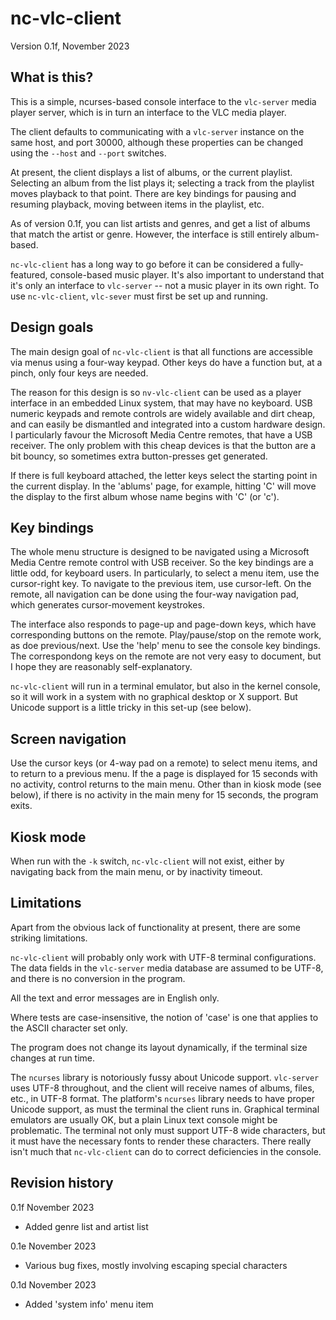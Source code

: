 # nc-vlc-client

Version 0.1f, November 2023

## What is this?

This is a simple, ncurses-based console interface to the `vlc-server`
media player server, which is in turn an interface to the VLC media player.

The client defaults to communicating with a `vlc-server` instance on
the same host, and port 30000, although these properties can be
changed using the `--host` and `--port` switches. 

At present, the client displays a list of albums, or the current
playlist. Selecting an album from the list plays it; selecting a 
track from the playlist moves playback to that point. There are
key bindings for pausing and resuming playback, moving between 
items in the playlist, etc.

As of version 0.1f, you can list artists and genres, and get a list
of albums that match the artist or genre. However, the interface
is still entirely album-based.

`nc-vlc-client` has a long way to go before it can be considered a
fully-featured, console-based music player. It's also important to
understand that it's only an interface to `vlc-server` -- not a music
player in its own right. To use `nc-vlc-client`, `vlc-sever` must first
be set up and running. 

## Design goals

The main design goal of `nc-vlc-client` is that all functions are
accessible via menus using a four-way keypad. Other keys do have a 
function but, at a pinch, only four keys are needed. 

The reason for this design is so `nv-vlc-client` can be used as 
a player interface in an embedded Linux system, that may have no
keyboard. USB numeric keypads and remote controls are widely 
available and dirt cheap, 
and can easily be dismantled and integrated into a custom hardware
design. I particularly favour the Microsoft Media Centre 
remotes, that have a USB receiver. The only problem with this 
cheap devices is that the button are a bit bouncy, so sometimes
extra button-presses get generated.

If there is full keyboard attached, the letter keys select the
starting point in the current display. In the 'ablums' page, for
example, hitting 'C' will move the display to the first album whose
name begins with 'C' (or 'c').

## Key bindings

The whole menu structure is designed to be navigated using a 
Microsoft Media Centre remote control with USB receiver. So the key
bindings are a little odd, for keyboard users. In particularly,
to select a menu item, use the cursor-right key. To navigate to
the previous item, use cursor-left. On the remote, all navigation
can be done using the four-way navigation pad, which generates
cursor-movement keystrokes.

The interface also responds to page-up and page-down keys, which
have corresponding buttons on the remote. Play/pause/stop on the remote
work, as doe previous/next. Use the 'help' menu to see the
console key bindings. The correspondong keys on the remote are not
very easy to document, but I hope they are reasonably self-explanatory. 

`nc-vlc-client` will run in a terminal emulator, but also in the
kernel console, so it will work in a system with no graphical
desktop or X support. But Unicode support is a little tricky
in this set-up (see below).

## Screen navigation

Use the cursor keys (or 4-way pad on a remote) to select menu items,
and to return to a previous menu. If the a page is displayed for
15 seconds with no activity, control returns to the main menu.
Other than in kiosk mode (see below), if there is no activity in the
main meny for 15 seconds, the program exits.

## Kiosk mode

When run with the `-k` switch, `nc-vlc-client` will not exist, either 
by navigating back from the main menu, or by inactivity timeout.

## Limitations

Apart from the obvious lack of functionality at present, there are some
striking limitations.

`nc-vlc-client` will probably only work with UTF-8 terminal configurations.
The data fields in the `vlc-server` media database are assumed to be
UTF-8, and there is no conversion in the program. 

All the text and error messages are in English only.

Where tests are case-insensitive, the notion of 'case' is one that
applies to the ASCII character set only.

The program does not change its layout dynamically, if the terminal size
changes at run time.

The `ncurses` library is notoriously fussy about Unicode support. 
`vlc-server` uses UTF-8 throughout, and the client will receive names
of albums, files, etc., in UTF-8 format. The platform's `ncurses` library
needs to have proper Unicode support, as must the terminal the client
runs in. Graphical terminal emulators are usually OK, but a plain
Linux text console might be problematic. The terminal not only must
support UTF-8 wide characters, but it must have the necessary fonts to
render these characters.  There really isn't much that `nc-vlc-client` can
do to correct deficiencies in the console.

## Revision history

0.1f November 2023
- Added genre list and artist list

0.1e November 2023
- Various bug fixes, mostly involving escaping special characters 


0.1d November 2023
- Added 'system info' menu item 


